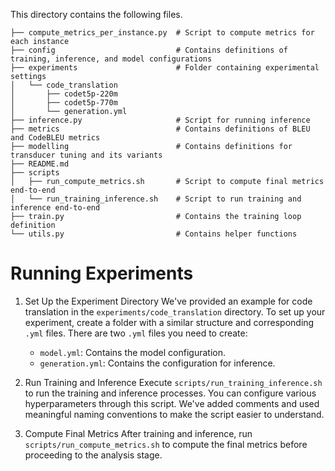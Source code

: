 This directory contains the following files.
```
├── compute_metrics_per_instance.py  # Script to compute metrics for each instance
├── config                           # Contains definitions of training, inference, and model configurations
├── experiments                      # Folder containing experimental settings
│   └── code_translation
│       ├── codet5p-220m
│       ├── codet5p-770m
│       └── generation.yml
├── inference.py                     # Script for running inference
├── metrics                          # Contains definitions of BLEU and CodeBLEU metrics
├── modelling                        # Contains definitions for transducer tuning and its variants
├── README.md
├── scripts
│   ├── run_compute_metrics.sh       # Script to compute final metrics end-to-end
│   └── run_training_inference.sh    # Script to run training and inference end-to-end
├── train.py                         # Contains the training loop definition
└── utils.py                         # Contains helper functions
```

# Running Experiments
1. Set Up the Experiment Directory
   We've provided an example for code translation in the `experiments/code_translation` directory. To set up your experiment, create a folder with a similar structure and corresponding `.yml` files. There are two `.yml` files you need to create:
   - `model.yml`: Contains the model configuration.
   - `generation.yml`: Contains the configuration for inference.

2. Run Training and Inference 
   Execute `scripts/run_training_inference.sh` to run the training and inference processes. You can configure various hyperparameters through this script. We've added comments and used meaningful naming conventions to make the script easier to understand.

3. Compute Final Metrics
   After training and inference, run `scripts/run_compute_metrics.sh` to compute the final metrics before proceeding to the analysis stage.

